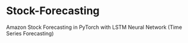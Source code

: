 # Stock-Forecasting
Amazon Stock Forecasting in PyTorch with LSTM Neural Network (Time Series Forecasting)
